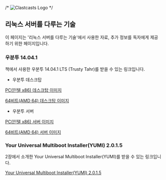 /* ![Clastcasts Logo](https://raw.github.com/ShinJaehun/ClassCasts/master/app/assets/images/classcasts.png) */

## 리눅스 서버를 다루는 기술

이 페이지는 '리눅스 서버를 다루는 기술'에서 사용한 자료, 추가 정보를 독자에게 제공하기 위한 페이지입니다.

### 우분투 14.04.1

책에서 사용한 우분투 14.04.1 LTS (Trusty Tahr)를 받을 수 있는 링크입니다.

* 우분투 데스크탑

[PC(인텔 x86) 데스크탑 이미지](http://releases.ubuntu.com/ubuntu-14.04.1-desktop-i386.iso)

[64비트(AMD 64) 데스크탑 이미지](http://releases.ubuntu.com/14.04/ubuntu-14.04.1-desktop-amd64.iso)


* 우분투 서버

[PC(인텔 x86) 서버 이미지](http://releases.ubuntu.com/14.04/ubuntu-14.04.1-server-i386.iso)

[64비트(AMD 64) 서버 이미지](http://releases.ubuntu.com/14.04/ubuntu-14.04.1-server-amd64.iso)

### Your Universal Multiboot Installer(YUMI) 2.0.1.5 

2장에서 소개한 Your Universal Multiboot Installer(YUMI)를 받을 수 있는 링크입니다.

[Your Universal Multiboot Installer(YUMI) 2.0.1.5](http://www.pendrivelinux.com/downloads/YUMI/YUMI-2.0.1.5.exe)


